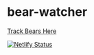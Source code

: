# bear-watcher

<p><a href="https://bear-track.netlify.app/"/>Track Bears Here</a></p>


[![Netlify Status](https://api.netlify.com/api/v1/badges/97b9189d-492b-4f7a-8549-d220718dd73a/deploy-status)](https://app.netlify.com/sites/bear-track/deploys)

